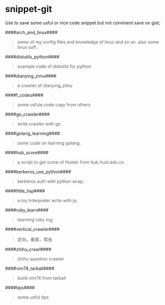 snippet-git
===========

Use to save some usful or nice code snippet but not convinent save on gist;

####arch_and_linux####
> some of my config files and knowledge of linux and so on. 
    also some linux soft .

####distutils_python####
> example code of distutils for python

####dianying_zimu####
> a crawler of dianying_zimu

####f_codes####
> some usfule code copy from others

####go_crawler####
> write crawler with go

####golang_learning####
> some code on learning golang. 

####hub_score####
> a script to get score of Huster from hub.hust.edu.cn

####kerberos_use_python####
> kerberos auth with python wrap;

####little_lisp####
> a toy Interpreter write with js;

####ruby_learn####
> learning ruby ing;

####vertical_crawler####
> 定向，垂直，爬虫

####zhihu_crawl####
> zhihu question crawler

####vim74_tarball####
> build vim74 from tarball

####tips####
> some usful tips